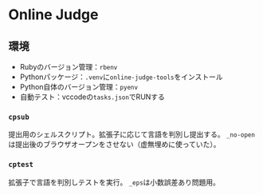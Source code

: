 # Online Judge

## 環境

- Rubyのバージョン管理：`rbenv`
- Pythonパッケージ：`.venv`に`online-judge-tools`をインストール
- Python自体のバージョン管理：`pyenv`
- 自動テスト：vccodeの`tasks.json`でRUNする

### `cpsub`

提出用のシェルスクリプト。拡張子に応じて言語を判別し提出する。
`_no-open`は提出後のブラウザオープンをさせない（虚無埋めに使っていた）。

### `cptest`

拡張子で言語を判別しテストを実行。
`_eps`は小数誤差あり問題用。

